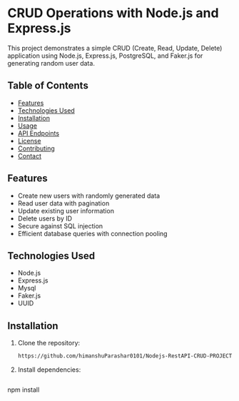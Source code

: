 # CRUD Operations with Node.js and Express.js

This project demonstrates a simple CRUD (Create, Read, Update, Delete) application using Node.js, Express.js, PostgreSQL, and Faker.js for generating random user data.

## Table of Contents

- [Features](#features)
- [Technologies Used](#technologies-used)
- [Installation](#installation)
- [Usage](#usage)
- [API Endpoints](#api-endpoints)
- [License](#license)
- [Contributing](#contributing)
- [Contact](#contact)

## Features

- Create new users with randomly generated data
- Read user data with pagination
- Update existing user information
- Delete users by ID
- Secure against SQL injection
- Efficient database queries with connection pooling

## Technologies Used

- Node.js
- Express.js
- Mysql
- Faker.js
- UUID

## Installation

1. Clone the repository:

   ```bash
   https://github.com/himanshuParashar0101/Nodejs-RestAPI-CRUD-PROJECT.git
2. Install dependencies:
   ```bash
npm install
